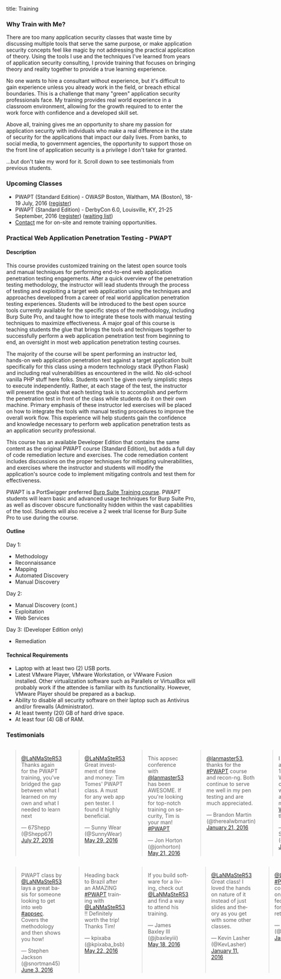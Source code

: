 title: Training

### Why Train with Me?

There are too many application security classes that waste time by discussing multiple tools that serve the same purpose, or make application security concepts feel like magic by not addressing the practical application of theory. Using the tools I use and the techniques I've learned from years of application security consulting, I provide training that focuses on bringing theory and reality together to provide a true learning experience. 

No one wants to hire a consultant without experience, but it's difficult to gain experience unless you already work in the field, or breach ethical boundaries. This is a challenge that many "green" application security professionals face. My training provides real world experience in a classroom environment, allowing for the growth required to to enter the work force with confidence and a developed skill set.

Above all, training gives me an opportunity to share my passion for application security with individuals who make a real difference in the state of security for the applications that impact our daily lives. From banks, to social media, to government agencies, the opportunity to support those on the front line of application security is a privilege I don't take for granted.

...but don't take my word for it. Scroll down to see testimonials from previous students.

### Upcoming Classes

* PWAPT (Standard Edition) - OWASP Boston, Waltham, MA (Boston), 18-19 July, 2016 ([register](https://www.regonline.com/Register/Checkin.aspx?EventID=1844420))
* PWAPT (Standard Edition) - DerbyCon 6.0, Louisville, KY, 21-25 September, 2016 ([register](https://www.derbycon.com/training-courses/#webapp)) ([waiting list](https://docs.google.com/forms/d/1DqOYVYB3kVpUfLqCVO8k1adrF_wT3nzv1PVljW8Hs6A/viewform?c=0&w=1))
* [Contact](/contact/) me for on-site and remote training opportunities.

### Practical Web Application Penetration Testing - PWAPT

#### Description

This course provides customized training on the latest open source tools and manual techniques for performing end-to-end web application penetration testing engagements. After a quick overview of the penetration testing methodology, the instructor will lead students through the process of testing and exploiting a target web application using the techniques and approaches developed from a career of real world application penetration testing experiences. Students will be introduced to the best open source tools currently available for the specific steps of the methodology, including Burp Suite Pro, and taught how to integrate these tools with manual testing techniques to maximize effectiveness. A major goal of this course is teaching students the glue that brings the tools and techniques together to successfully perform a web application penetration test from beginning to end, an oversight in most web application penetration testing courses.

The majority of the course will be spent performing an instructor led, hands-on web application penetration test against a target application built specifically for this class using a modern technology stack (Python Flask) and including real vulnerabilities as encountered in the wild. No old-school vanilla PHP stuff here folks. Students won't be given overly simplistic steps to execute independently. Rather, at each stage of the test, the instructor will present the goals that each testing task is to accomplish and perform the penetration test in front of the class while students do it on their own machine. Primary emphasis of these instructor led exercises will be placed on how to integrate the tools with manual testing procedures to improve the overall work flow. This experience will help students gain the confidence and knowledge necessary to perform web application penetration tests as an application security professional.

This course has an available Developer Edition that contains the same content as the original PWAPT course (Standard Edition), but adds a full day of code remediation lecture and exercises. The code remediation content includes discussions on the proper techniques for mitigating vulnerabilities, and exercises where the instructor and students will modify the application's source code to implement mitigating controls and test them for effectiveness.

PWAPT is a PortSwigger preferred [Burp Suite Training course](https://portswigger.net/training/). PWAPT students will learn basic and advanced usage techniques for Burp Suite Pro, as well as discover obscure functionality hidden within the vast capabilities of the tool. Students will also receive a 2 week trial license for Burp Suite Pro to use during the course.

#### Outline

Day 1:

* Methodology
* Reconnaissance
* Mapping
* Automated Discovery
* Manual Discovery

Day 2:

* Manual Discovery (cont.)
* Exploitation
* Web Services

Day 3: (Developer Edition only)

* Remediation

#### Technical Requirements

* Laptop with at least two (2) USB ports.
* Latest VMware Player, VMware Workstation, or VWware Fusion installed. Other virtualization software such as Parallels or VirtualBox will probably work if the attendee is familiar with its functionality. However, VMware Player should be prepared as a backup.
* Ability to disable all security software on their laptop such as Antivirus and/or firewalls (Administrator).
* At least twenty (20) GB of hard drive space.
* At least four (4) GB of RAM.

### Testimonials

<div class="row">
<div class="six columns">
<blockquote class="twitter-tweet tw-align-center" data-conversation="none" lang="en"><p lang="en" dir="ltr"><a href="https://twitter.com/LaNMaSteR53">@LaNMaSteR53</a> Thanks again for the PWAPT training, you&#39;ve bridged the gap between what I learned on my own and what I needed to learn next</p>&mdash; 67Shepp (@Shepp67) <a href="https://twitter.com/Shepp67/status/758418999805902848">July 27, 2016</a></blockquote>
<blockquote class="twitter-tweet tw-align-center" data-conversation="none" lang="en"><p lang="en" dir="ltr"><a href="https://twitter.com/LaNMaSteR53">@LaNMaSteR53</a> Great investment of time and money: Tim Tomes&#39; PWAPT class. A must for any web app pen tester. I found it highly beneficial.</p>&mdash; Sunny Wear (@SunnyWear) <a href="https://twitter.com/SunnyWear/status/737040502739111936">May 29, 2016</a></blockquote>
<blockquote class="twitter-tweet tw-align-center" data-conversation="none" lang="en"><p lang="en" dir="ltr">This appsec conference with <a href="https://twitter.com/LaNMaSteR53">@lanmaster53</a> has been AWESOME. If you&#39;re looking for top-notch training on security, Tim is your man! <a href="https://twitter.com/hashtag/PWAPT?src=hash">#PWAPT</a></p>&mdash; Jon Horton (@jonhorton) <a href="https://twitter.com/jonhorton/status/733814464185667584">May 21, 2016</a></blockquote>
<blockquote class="twitter-tweet tw-align-center" data-conversation="none" lang="en"><p lang="en" dir="ltr"><a href="https://twitter.com/LaNMaSteR53">@lanmaster53</a>, thanks for the <a href="https://twitter.com/hashtag/PWAPT?src=hash">#PWAPT</a> course and recon-ng. Both continue to serve me well in my pen testing and are much appreciated.</p>&mdash; Brandon Martin (@therealwbmartin) <a href="https://twitter.com/therealwbmartin/status/690007700185464832">January 21, 2016</a></blockquote>
<blockquote class="twitter-tweet tw-align-center" data-conversation="none" lang="en"><p lang="en" dir="ltr">I was looking for an affordable, 100% hands-on Webapp pentest course that would teach me a start-to-finish methodology.<a href="https://twitter.com/hashtag/PWAPT?src=hash">#PWAPT</a> was all that!</p>&mdash; 7 Minute Security (@7MinSec) <a href="https://twitter.com/7MinSec/status/686181858862825473">January 10, 2016</a></blockquote>
<blockquote class="twitter-tweet tw-align-center" data-conversation="none" lang="en"><p lang="en" dir="ltr"><a href="https://twitter.com/lanmaster53">@lanmaster53</a> It was definitely fun and informative! Thank you for taking the time and effort to put it together and teach it.</p>&mdash; Kevin Ahrens (@kahrens) <a href="https://twitter.com/kahrens/status/663063671061524481">November 7, 2015</a></blockquote>
<blockquote class="twitter-tweet tw-align-center" data-conversation="none" lang="en"><p lang="en" dir="ltr"><a href="https://twitter.com/lanmaster53">@lanmaster53</a>, Thank you again for an awesome class (PWAPT). I paid for it with my own money --ie not my company -- and it was worth it!</p>&mdash; Nancy Snoke (@NancySnoke) <a href="https://twitter.com/NancySnoke/status/649229245575663616">September 30, 2015</a></blockquote>
<blockquote class="twitter-tweet tw-align-center" data-conversation="none" lang="en"><p lang="en" dir="ltr">Wooo, epic nose bleed! Thats all the training from <a href="https://twitter.com/lanmaster53">@lanmaster53</a> being stored in my head, forcing the blood out to make room :)</p>&mdash; Steve Loughran (@z0rlac) <a href="https://twitter.com/z0rlac/status/647260309237968896">September 25, 2015</a></blockquote>
</div>
<div class="six columns">
<blockquote class="twitter-tweet tw-align-center" data-conversation="none" lang="en"><p lang="en" dir="ltr">PWAPT class by <a href="https://twitter.com/LaNMaSteR53">@LaNMaSteR53</a> lays a great basis for someone looking to get into web <a href="https://twitter.com/hashtag/appsec?src=hash">#appsec</a>. Covers the methodology and then shows you how!</p>&mdash; Stephen Jackson (@snortman45) <a href="https://twitter.com/snortman45/status/738790583372775425">June 3, 2016</a></blockquote>
<blockquote class="twitter-tweet tw-align-center" data-conversation="none" lang="en"><p lang="en" dir="ltr">Heading back to Brazil after an AMAZING <a href="https://twitter.com/hashtag/PWAPT?src=hash">#PWAPT</a> training with <a href="https://twitter.com/LaNMaSteR53">@LaNMaSteR53</a> !! Definitely worth the trip! Thanks Tim!</p>&mdash; kpixaba (@kpixaba_bsb) <a href="https://twitter.com/kpixaba_bsb/status/734396129517932545">May 22, 2016</a></blockquote>
<blockquote class="twitter-tweet tw-align-center" data-conversation="none" lang="en"><p lang="en" dir="ltr">If you build software for a living, check out <a href="https://twitter.com/LaNMaSteR53">@LaNMaSteR53</a> and find a way to attend his training.</p>&mdash; James Baxley III (@jbaxleyiii) <a href="https://twitter.com/jbaxleyiii/status/732952146405167105">May 18, 2016</a></blockquote>
<blockquote class="twitter-tweet tw-align-center" data-conversation="none" lang="en"><p lang="en" dir="ltr"><a href="https://twitter.com/LaNMaSteR53">@LaNMaSteR53</a> Great class! I loved the hands on nature of it instead of just slides and theory as you get with some other classes.</p>&mdash; Kevin Lasher (@KevLasher) <a href="https://twitter.com/KevLasher/status/686647196318576640">January 11, 2016</a></blockquote>
<blockquote class="twitter-tweet tw-align-center" data-conversation="none" lang="en"><p lang="en" dir="ltr"><a href="https://twitter.com/LaNMaSteR53">@LaNMaSteR53</a> <a href="https://twitter.com/hashtag/PWAPT?src=hash">#PWAPT</a> Great course, focused on using an effective toolset for maximum return on effort.</p>&mdash; bus3rr0r (@JAYDFS) <a href="https://twitter.com/JAYDFS/status/685935903970320384">January 9, 2016</a></blockquote>
<blockquote class="twitter-tweet tw-align-center" data-conversation="none" lang="en"><p lang="en" dir="ltr"><a href="https://twitter.com/lanmaster53">@lanmaster53</a> <a href="https://twitter.com/CltISSA">@CltISSA</a> thank you Tim! We learned a ton today and hope we can convince you to come back again :)</p>&mdash; FrackMacker (Josha) (@Frackmacker) <a href="https://twitter.com/Frackmacker/status/662796220008636416">November 7, 2015</a></blockquote>
<blockquote class="twitter-tweet tw-align-center" data-conversation="none" lang="en"><p lang="en" dir="ltr"><a href="https://twitter.com/lanmaster53">@lanmaster53</a> Your <a href="https://twitter.com/DerbyCon">@DerbyCon</a> class was awesome. Thanks.</p>&mdash; Russ (@0ne3ye) <a href="https://twitter.com/0ne3ye/status/647965016008753152">September 27, 2015</a></blockquote>
</div>
</div>
<script async src="//platform.twitter.com/widgets.js" charset="utf-8"></script>
